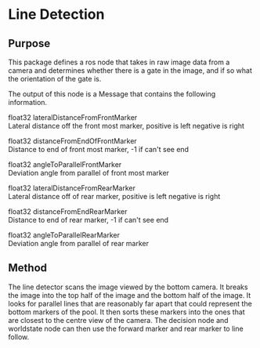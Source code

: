 # Line Detection

## Purpose
This package defines a ros node that takes in raw image data from a camera and determines whether there is a gate in the image, and if so what the orientation of the gate is.

The output of this node is a Message that contains the following information.

  float32 lateralDistanceFromFrontMarker    
  Lateral distance off the front most marker, positive is left negative is right   
  
  float32 distanceFromEndOfFrontMarker  
  Distance to end of front most marker, -1 if can't see end   
   
  float32 angleToParallelFrontMarker  
  Deviation angle from parallel of front most marker    
    
  float32 lateralDistanceFromRearMarker   
  Lateral distance off of rear marker, positive is left negative is right   
  
  float32 distanceFromEndRearMarker  
  Distance to end of rear marker, -1 if can't see end   
   
  float32 angleToParallelRearMarker  
  Deviation angle from parallel of rear marker   
    
## Method

The line detector scans the image viewed by the bottom camera. It breaks the image into the top half of the image and the bottom
half of the image. It looks for parallel lines that are reasonably far apart that could represent the bottom markers of the pool.
It then sorts these markers into the ones that are closest to the centre view of the camera. The decision node and worldstate node
can then use the forward marker and rear marker to line follow.
